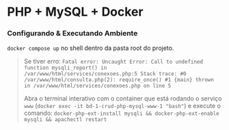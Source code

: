# PHP + MySQL + Docker

### Configurando & Executando Ambiente
`docker compose up` no shell dentro da pasta  root do projeto. 

> Se tiver erro: `Fatal error: Uncaught Error: Call to undefined function mysqli_report() in /var/www/html/services/conexoes.php:5 Stack trace: #0 /var/www/html/consulta.php(2): require_once() #1 {main} thrown in /var/www/html/services/conexoes.php on line 5`
> 
> Abra o terminal interativo com o container que está rodando o serviço `www` (`docker exec -it bd-1-crud-php-mysql-www-1 "bash"`) e execute o comando: `docker-php-ext-install mysqli && docker-php-ext-enable mysqli && apachectl restart`


